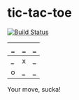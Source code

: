 # tic-tac-toe
[![Build Status](https://travis-ci.org/p120ph37/tic-tac-toe.svg?branch=master)](https://travis-ci.org/p120ph37/tic-tac-toe)

| _ | _ | _ |
|---|---|---|
| _ | x | _ |
| o | _ | _ |

Your move, sucka!
